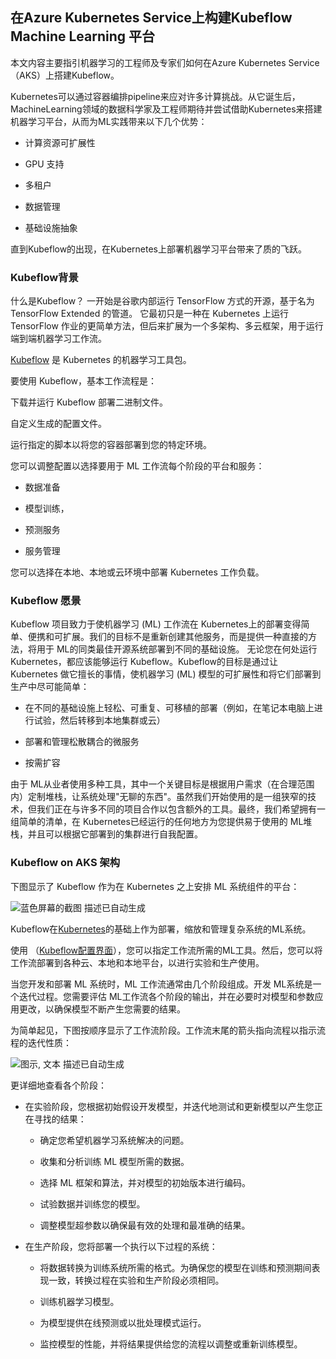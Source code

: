 ## 在Azure Kubernetes Service上构建Kubeflow Machine Learning 平台

本文内容主要指引机器学习的工程师及专家们如何在Azure Kubernetes Service（AKS）上搭建Kubeflow。

Kubernetes可以通过容器编排pipeline来应对许多计算挑战。从它诞生后，MachineLearning领域的数据科学家及工程师期待并尝试借助Kubernetes来搭建机器学习平台，从而为ML实践带来以下几个优势：

-   计算资源可扩展性

-   GPU 支持

-   多租户

-   数据管理

-   基础设施抽象

 直到Kubeflow的出现，在Kubernetes上部署机器学习平台带来了质的飞跃。
 

###  **Kubeflow背景**

 什么是Kubeflow？
 一开始是谷歌内部运行 TensorFlow 方式的开源，基于名为 TensorFlow
 Extended 的管道。 它最初只是一种在 Kubernetes 上运行 TensorFlow
 作业的更简单方法，但后来扩展为一个多架构、多云框架，用于运行端到端机器学习工作流。

 [Kubeflow](https://www.kubeflow.org/) 是 Kubernetes 的机器学习工具包。

 要使用 Kubeflow，基本工作流程是：

 下载并运行 Kubeflow 部署二进制文件。

 自定义生成的配置文件。

 运行指定的脚本以将您的容器部署到您的特定环境。

 您可以调整配置以选择要用于 ML 工作流每个阶段的平台和服务：

-    数据准备

-    模型训练，

-    预测服务

-    服务管理

 您可以选择在本地、本地或云环境中部署 Kubernetes 工作负载。

### Kubeflow 愿景

Kubeflow 项目致力于使机器学习 (ML) 工作流在 Kubernetes上的部署变得简单、便携和可扩展。我们的目标不是重新创建其他服务，而是提供一种直接的方法，将用于 ML的同类最佳开源系统部署到不同的基础设施。 无论您在何处运行
Kubernetes，都应该能够运行 Kubeflow。Kubeflow的目标是通过让 Kubernetes 做它擅长的事情，使机器学习 (ML)
模型的可扩展性和将它们部署到生产中尽可能简单：

-   在不同的基础设施上轻松、可重复、可移植的部署（例如，在笔记本电脑上进行试验，然后转移到本地集群或云）

-    部署和管理松散耦合的微服务

-    按需扩容

由于 ML从业者使用多种工具，其中一个关键目标是根据用户需求（在合理范围内）定制堆栈，让系统处理"无聊的东西"。虽然我们开始使用的是一组狭窄的技术，但我们正在与许多不同的项目合作以包含额外的工具。最终，我们希望拥有一组简单的清单，在 Kubernetes已经运行的任何地方为您提供易于使用的 ML堆栈，并且可以根据它部署到的集群进行自我配置。

###  **Kubeflow on AKS 架构**

下图显示了 Kubeflow 作为在 Kubernetes 之上安排 ML 系统组件的平台：

![蓝色屏幕的截图
描述已自动生成](media/kubeflow-overview-platform-diagram.svg)

Kubeflow在[Kubernetes](https://kubernetes.io/)的基础上作为部署，缩放和管理复杂系统的ML系统。

使用 （[Kubeflow配置界面](https://www.kubeflow.org/docs/started/architecture/#interfaces)），您可以指定工作流所需的ML工具。然后，您可以将工作流部署到各种云、本地和本地平台，以进行实验和生产使用。

当您开发和部署 ML 系统时，ML 工作流通常由几个阶段组成。开发 ML系统是一个迭代过程。您需要评估 ML工作流各个阶段的输出，并在必要时对模型和参数应用更改，以确保模型不断产生您需要的结果。

为简单起见，下图按顺序显示了工作流阶段。工作流末尾的箭头指向流程以指示流程的迭代性质：

![图示, 文本
描述已自动生成](media/kubeflow-overview-workflow-diagram-1.svg)

更详细地查看各个阶段：

-   在实验阶段，您根据初始假设开发模型，并迭代地测试和更新模型以产生您正在寻找的结果：

    -   确定您希望机器学习系统解决的问题。

    -   收集和分析训练 ML 模型所需的数据。

    -   选择 ML 框架和算法，并对模型的初始版本进行编码。

    -   试验数据并训练您的模型。

    -   调整模型超参数以确保最有效的处理和最准确的结果。

-   在生产阶段，您将部署一个执行以下过程的系统：

    -   将数据转换为训练系统所需的格式。为确保您的模型在训练和预测期间表现一致，转换过程在实验和生产阶段必须相同。

    -   训练机器学习模型。

    -   为模型提供在线预测或以批处理模式运行。

    -   监控模型的性能，并将结果提供给您的流程以调整或重新训练模型。
